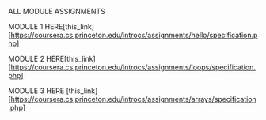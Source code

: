ALL MODULE ASSIGNMENTS

MODULE 1 HERE[this_link][https://coursera.cs.princeton.edu/introcs/assignments/hello/specification.php]

MODULE 2 HERE[this_link][https://coursera.cs.princeton.edu/introcs/assignments/loops/specification.php]

MODULE 3 HERE [this_link][https://coursera.cs.princeton.edu/introcs/assignments/arrays/specification.php]

